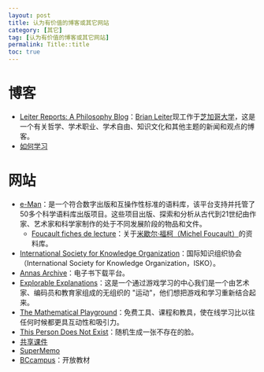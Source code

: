 ```yaml
---
layout: post
title: 认为有价值的博客或其它网站
category: [其它]
tag: [认为有价值的博客或其它网站]
permalink: Title::title
toc: true
---
```


# 博客
- [Leiter Reports: A Philosophy Blog](https://leiterreports.typepad.com/ "Leiter Reports: A Philosophy Blog")：[Brian Leiter](https://www.law.uchicago.edu/faculty/leiter)现工作于[芝加哥大学](https://www.uchicago.edu/)，这是一个有关哲学、学术职业、学术自由、知识文化和其他主题的新闻和观点的博客。
- [如何学习](https://www.masterhowtolearn.com/)

# 网站
- [e-Man](https://eman-archives.org/EMAN/ "e-Man")：是一个符合数字出版和互操作性标准的语料库，该平台支持并托管了50多个科学语料库出版项目。这些项目出版、探索和分析从古代到21世纪由作家、艺术家和科学家制作的处于不同发展阶段的物品和文件。
	- [Foucault fiches de lecture](https://eman-archives.org/Foucault-fiches/ "Foucault fiches de lecture")：关于[米歇尔·福柯（Michel Foucault）](https://baike.baidu.com/item/%E7%B1%B3%E6%AD%87%E5%B0%94%C2%B7%E7%A6%8F%E6%9F%AF/576152)的资料库。
- [International Society for Knowledge Organization](https://www.isko.org/ "International Society for Knowledge Organization")：国际知识组织协会（International Society for Knowledge Organization，ISKO）。
- [Annas Archive](https://annas-archive.org "Annas Archive")：电子书下载平台。
- [Explorable Explanations](https://explorabl.es/ "Explorable Explanations")：这是一个通过游戏学习的中心我们是一个由艺术家、编码员和教育家组成的无组织的 "运动"，他们想把游戏和学习重新结合起来。
- [The Mathematical Playground](https://mathigon.org/ "The Mathematical Playground")：免费工具、课程和教具，使在线学习比以往任何时候都更具互动性和吸引力。
- [This Person Does Not Exist](https://www.thispersondoesnotexist.com/ "This Person Does Not Exist")：随机生成一张不存在的脸。
- [共享课件](https://www.sharecourseware.org/)
- [SuperMemo](https://www.super-memory.com/)
- [BCcampus](https://open.bccampus.ca/)：开放教材


